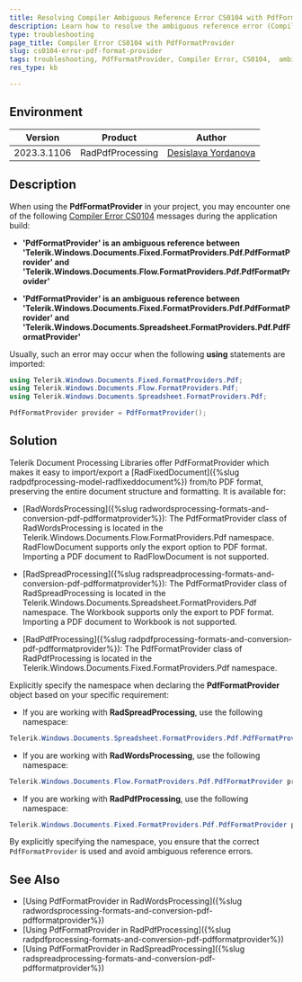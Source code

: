 ```yaml
---
title: Resolving Compiler Ambiguous Reference Error CS0104 with PdfFormatProvider 
description: Learn how to resolve the ambiguous reference error (Compiler Error CS0104) when using PdfFormatProvider.
type: troubleshooting
page_title: Compiler Error CS0104 with PdfFormatProvider
slug: cs0104-error-pdf-format-provider
tags: troubleshooting, PdfFormatProvider, Compiler Error, CS0104,  ambiguous, reference
res_type: kb

---
```


## Environment

| Version | Product | Author |
| --- | --- | ---- |
| 2023.3.1106 | RadPdfProcessing |[Desislava Yordanova](https://www.telerik.com/blogs/author/desislava-yordanova)|

## Description
When using the **PdfFormatProvider** in your project, you may encounter one of the following [Compiler Error CS0104](https://learn.microsoft.com/en-us/dotnet/csharp/misc/cs0104?f1url=%3FappId%3Droslyn%26k%3Dk(CS0104)) messages during the application build:

- **'PdfFormatProvider' is an ambiguous reference between 'Telerik.Windows.Documents.Fixed.FormatProviders.Pdf.PdfFormatProvider' and 'Telerik.Windows.Documents.Flow.FormatProviders.Pdf.PdfFormatProvider'**

- **'PdfFormatProvider' is an ambiguous reference between 'Telerik.Windows.Documents.Fixed.FormatProviders.Pdf.PdfFormatProvider' and 'Telerik.Windows.Documents.Spreadsheet.FormatProviders.Pdf.PdfFormatProvider'**

Usually, such an error may occur when the following **using** statements are imported:

```csharp
using Telerik.Windows.Documents.Fixed.FormatProviders.Pdf;
using Telerik.Windows.Documents.Flow.FormatProviders.Pdf;
using Telerik.Windows.Documents.Spreadsheet.FormatProviders.Pdf;

PdfFormatProvider provider = PdfFormatProvider();
   ```
## Solution

Telerik Document Processing Libraries offer PdfFormatProvider which makes it easy to import/export a [RadFixedDocument]({%slug radpdfprocessing-model-radfixeddocument%}) from/to PDF format, preserving the entire document structure and formatting. It is available for: 

* [RadWordsProcessing]({%slug radwordsprocessing-formats-and-conversion-pdf-pdfformatprovider%}): The PdfFormatProvider class of RadWordsProcessing is located in the Telerik.Windows.Documents.Flow.FormatProviders.Pdf namespace. RadFlowDocument supports only the export option to PDF format. Importing a PDF document to RadFlowDocument is not supported.

* [RadSpreadProcessing]({%slug radspreadprocessing-formats-and-conversion-pdf-pdfformatprovider%}): The PdfFormatProvider class of RadSpreadProcessing is located in the Telerik.Windows.Documents.Spreadsheet.FormatProviders.Pdf namespace. The Workbook supports only the export to PDF format. Importing a PDF document to Workbook is not supported.

* [RadPdfProcessing]({%slug radpdfprocessing-formats-and-conversion-pdf-pdfformatprovider%}): The PdfFormatProvider class of RadPdfProcessing is located in the Telerik.Windows.Documents.Fixed.FormatProviders.Pdf namespace.

Explicitly specify the namespace when declaring the **PdfFormatProvider** object based on your specific requirement:
   - If you are working with **RadSpreadProcessing**, use the following namespace:

  ```csharp
 Telerik.Windows.Documents.Spreadsheet.FormatProviders.Pdf.PdfFormatProvider provider = new Telerik.Windows.Documents.Spreadsheet.FormatProviders.Pdf.PdfFormatProvider();
  ```

   - If you are working with **RadWordsProcessing**, use the following namespace:

  ```csharp
  Telerik.Windows.Documents.Flow.FormatProviders.Pdf.PdfFormatProvider provider = new Telerik.Windows.Documents.Flow.FormatProviders.Pdf.PdfFormatProvider();
  ```

   - If you are working with **RadPdfProcessing**, use the following namespace:

  ```csharp
  Telerik.Windows.Documents.Fixed.FormatProviders.Pdf.PdfFormatProvider provider = new Telerik.Windows.Documents.Fixed.FormatProviders.Pdf.PdfFormatProvider();
  ```

By explicitly specifying the namespace, you ensure that the correct `PdfFormatProvider` is used and avoid ambiguous reference errors.

## See Also
* [Using PdfFormatProvider in RadWordsProcessing]({%slug radwordsprocessing-formats-and-conversion-pdf-pdfformatprovider%})
* [Using PdfFormatProvider in RadPdfProcessing]({%slug radpdfprocessing-formats-and-conversion-pdf-pdfformatprovider%})
* [Using PdfFormatProvider in RadSpreadProcessing]({%slug radspreadprocessing-formats-and-conversion-pdf-pdfformatprovider%})
